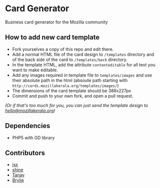 Card Generator
==============

Business card generator for the Mozilla community


## How to add new card template ##
* Fork yourselves a copy of this repo and edit there.
* Add a normal HTML file of the card design to `/templates` directory and of the back side of the card to `/templates/back` directory.
* In the template HTML, add the attribute `contenteditable` for all text you want to make editable.
* Add any images required in template file to `templates/images` and use their absolute path in the html (absoute path starting with `http://cards.mozillakerala.org/templates/images/`)
* The dimensions of the card template should be 388x227px
* Commit and push to your own fork, and open a pull request.

_(Or if that's too much for you, you can just send the template design to hello@mozillakerala.org)_

## Dependencies ##
* PHP5 with GD library

## Contributors ##
* [jsx](https://github.com/riverspirit)
* [shine](https://github.com/shinescodes)
* [Tanay](https://github.com/tanay1337)
* [Brylie](https://github.com/brylie)
